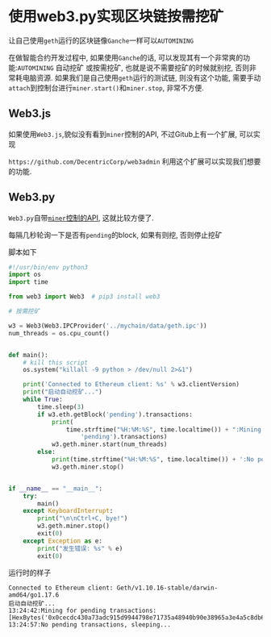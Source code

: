 # 使用web3.py实现区块链按需挖矿




让自己使用`geth`运行的区块链像`Ganche`一样可以`AUTOMINING`

<!--more-->

在做智能合约开发过程中, 如果使用`Ganche`的话, 可以发现其有一个非常爽的功能:`AUTOMINING` 自动挖矿 或按需挖矿, 也就是说不需要挖矿的时候就别挖, 否则非常耗电脑资源.  如果我们是自己使用`geth`运行的测试链, 则没有这个功能, 需要手动`attach`到控制台进行`miner.start()`和`miner.stop`, 非常不方便. 



## Web3.js

如果使用`Web3.js`,貌似没有看到`miner`控制的API, 不过Gitub上有一个扩展, 可以实现

`https://github.com/DecentricCorp/web3admin` 利用这个扩展可以实现我们想要的功能.



## Web3.py

`Web3.py`自带[`miner`控制的API](https://web3py.readthedocs.io/en/stable/web3.miner.html), 这就比较方便了.

每隔几秒轮询一下是否有`pending`的block, 如果有则挖, 否则停止挖矿

 脚本如下

```python
#!/usr/bin/env python3
import os
import time

from web3 import Web3  # pip3 install web3

# 按需挖矿

w3 = Web3(Web3.IPCProvider('../mychain/data/geth.ipc'))
num_threads = os.cpu_count()


def main():
    # kill this script
    os.system("killall -9 python > /dev/null 2>&1")

    print('Connected to Ethereum client: %s' % w3.clientVersion)
    print("启动自动挖矿...")
    while True:
        time.sleep(3)
        if w3.eth.getBlock('pending').transactions:
            print(
                time.strftime("%H:%M:%S", time.localtime()) + ":Mining for pending transactions: %s" % w3.eth.getBlock(
                    'pending').transactions)
            w3.geth.miner.start(num_threads)
        else:
            print(time.strftime("%H:%M:%S", time.localtime()) + ':No pending transactions, sleeping...', end='\r')
            w3.geth.miner.stop()


if __name__ == "__main__":
    try:
        main()
    except KeyboardInterrupt:
        print("\n\nCtrl+C, bye!")
        w3.geth.miner.stop()
        exit(0)
    except Exception as e:
        print("发生错误: %s" % e)
        exit(0)

```



运行时的样子

```shell
Connected to Ethereum client: Geth/v1.10.16-stable/darwin-amd64/go1.17.6
启动自动挖矿...
13:24:42:Mining for pending transactions: [HexBytes('0x0cecdc430a73adc915d9944798e71735a48940b90e38965a3e4a5c8db6b48cb5')]
13:24:57:No pending transactions, sleeping...

```


